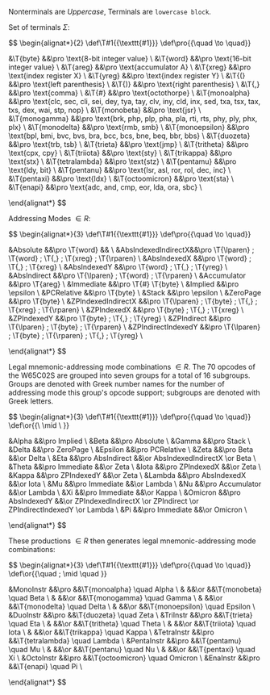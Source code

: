 
Nonterminals are $Uppercase$, Terminals are $\texttt{lowercase block}$.

Set of terminals $\Sigma$:

$$
\begin{alignat*}{2}
\def\T#1{{\texttt{#1}}}
\def\pro{{\quad \to \quad}}

&\T{byte}           &&\pro \text{8-bit integer value} \\
&\T{word}           &&\pro \text{16-bit integer value} \\
&\T{areg}           &&\pro \text{accumulator A} \\
&\T{xreg}           &&\pro \text{index register X} \\
&\T{yreg}           &&\pro \text{index register Y} \\
&\T{(}              &&\pro \text{left parenthesis} \\
&\T{)}              &&\pro \text{right parenthesis} \\
&\T{,}              &&\pro \text{comma} \\
&\T{\#}             &&\pro \text{octothorpe} \\
&\T{monoalpha}      &&\pro \text{clc, sec, cli, sei, dey, tya, tay, clv, iny, cld, inx, sed, txa, tsx, tax, txs, dex, wai, stp, nop} \\
&\T{monobeta}       &&\pro \text{jsr} \\
&\T{monogamma}      &&\pro \text{brk, php, plp, pha, pla, rti, rts, phy, ply, phx, plx} \\
&\T{monodelta}      &&\pro \text{rmb, smb} \\
&\T{monoepsilon}    &&\pro \text{bpl, bmi, bvc, bvs, bra, bcc, bcs, bne, beq, bbr, bbs} \\
&\T{duozeta}        &&\pro \text{trb, tsb} \\
&\T{trieta}         &&\pro \text{jmp} \\
&\T{tritheta}       &&\pro \text{cpx, cpy} \\
&\T{triiota}        &&\pro \text{sty} \\
&\T{trikappa}       &&\pro \text{stx} \\
&\T{tetralambda}    &&\pro \text{stz} \\
&\T{pentamu}        &&\pro \text{ldy,  bit} \\
&\T{pentanu}        &&\pro \text{lsr, asl, ror, rol, dec, inc} \\
&\T{pentaxi}        &&\pro \text{ldx} \\
&\T{octoomicron}    &&\pro \text{sta} \\
&\T{enapi}          &&\pro \text{adc, and, cmp, eor, lda, ora, sbc} \\

\end{alignat*}
$$

Addressing Modes $\in R$:

$$
\begin{alignat*}{3}
\def\T#1{{\texttt{#1}}}
\def\pro{{\quad \to \quad}}

&Absolute           &&\pro \T{word}  && \\
&AbsIndexedIndirectX&&\pro \T{\lparen} \; \T{word} \; \T{,} \; \T{xreg} \; \T{\rparen} \\
&AbsIndexedX        &&\pro \T{word} \; \T{,} \; \T{xreg} \\
&AbsIndexedY        &&\pro \T{word} \; \T{,} \; \T{yreg} \\
&AbsIndirect        &&\pro \T{\lparen} \; \T{word} \; \T{\rparen} \\
&Accumulator        &&\pro \T{areg} \\
&Immediate          &&\pro \T{\#} \T{byte} \\
&Implied            &&\pro \epsilon \\
&PCRelative         &&\pro \T{byte} \\
&Stack              &&\pro \epsilon \\
&ZeroPage           &&\pro \T{byte} \\
&ZPIndexedIndirectX &&\pro \T{\lparen} \; \T{byte} \; \T{,} \; \T{xreg} \; \T{\rparen} \\
&ZPIndexedX         &&\pro \T{byte} \; \T{,} \; \T{xreg} \\
&ZPIndexedY         &&\pro \T{byte} \; \T{,} \; \T{yreg} \\
&ZPIndirect         &&\pro \T{\lparen} \; \T{byte} \; \T{\rparen} \\
&ZPIndirectIndexedY &&\pro \T{\lparen} \; \T{byte} \; \T{\rparen} \; \T{,} \; \T{yreg} \\

\end{alignat*}
$$

Legal mnemonic-addressing mode combinations $\in R$. The 70 opcodes of the W65C02S are grouped into seven groups for a total of 16 subgroups. Groups are denoted with Greek number names for the number of addressing mode this group's opcode support; subgroups are denoted with Greek letters.

$$
\begin{alignat*}{3}
\def\T#1{{\texttt{#1}}}
\def\pro{{\quad \to \quad}}
\def\or{{\ \mid \ }}

&Alpha              &&\pro Implied  \\
&Beta               &&\pro Absolute  \\
&Gamma              &&\pro Stack  \\
&Delta              &&\pro ZeroPage  \\
&Epsilon            &&\pro PCRelative  \\
&Zeta               &&\pro Beta &&\or Delta  \\
&Eta                &&\pro AbsIndirect &&\or AbsIndexedIndirectX \or Beta  \\
&Theta              &&\pro Immediate &&\or Zeta  \\
&Iota               &&\pro ZPIndexedX &&\or Zeta  \\
&Kappa              &&\pro ZPIndexedY &&\or Zeta  \\
&Lambda             &&\pro AbsIndexedX &&\or Iota  \\
&Mu                 &&\pro Immediate &&\or Lambda  \\
&Nu                 &&\pro Accumulator &&\or Lambda  \\
&Xi                 &&\pro Immediate &&\or Kappa  \\
&Omicron            &&\pro AbsIndexedY &&\or ZPIndexedIndirectX \or ZPIndirect \or ZPIndirectIndexedY \or Lambda  \\
&Pi                 &&\pro Immediate &&\or Omicron  \\

\end{alignat*}
$$

These productions $\in R$ then generates legal mnemonic-addressing mode combinations:

$$
\begin{alignat*}{3}
\def\T#1{{\texttt{#1}}}
\def\pro{{\quad \to \quad}}
\def\or{{\quad \; \mid \quad }}

&MonoInstr          &&\pro &&\T{monoalpha} \quad Alpha  \\
&                   &&\or  &&\T{monobeta} \quad Beta  \\
&                   &&\or  &&\T{monogamma} \quad Gamma  \\
&                   &&\or  &&\T{monodelta} \quad Delta  \\
&                   &&\or  &&\T{monoepsilon} \quad Epsilon  \\
&DuoInstr           &&\pro &&\T{duozeta} \quad Zeta  \\
&TriInstr           &&\pro &&\T{trieta} \quad Eta  \\
&                   &&\or  &&\T{tritheta} \quad Theta  \\
&                   &&\or  &&\T{triiota} \quad Iota  \\
&                   &&\or  &&\T{trikappa} \quad Kappa  \\
&TetraInstr         &&\pro &&\T{tetralambda} \quad Lambda  \\
&PentaInstr         &&\pro &&\T{pentamu} \quad Mu  \\
&                   &&\or  &&\T{pentanu} \quad Nu  \\
&                   &&\or  &&\T{pentaxi} \quad Xi  \\
&OctoInstr          &&\pro &&\T{octoomicron} \quad Omicron  \\
&EnaInstr           &&\pro &&\T{enapi} \quad Pi  \\

\end{alignat*}
$$
